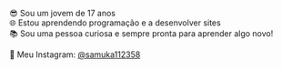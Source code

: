😎 Sou um jovem de 17 anos <br>
🌐 Estou aprendendo programação e a desenvolver sites <br>
📚 Sou uma pessoa curiosa e sempre pronta para aprender algo novo! <br>

🤳 Meu Instagram: <a target="_blank" href="https://www.instagram.com/samuka112358/">@samuka112358</a>



<!---
samuka-santos/samuka-santos é um repositório ✨ especial ✨ porque seu `README.md` (este arquivo) aparece no seu perfil do GitHub.
Você pode clicar no link Visualizar para ver suas alterações.
--->
